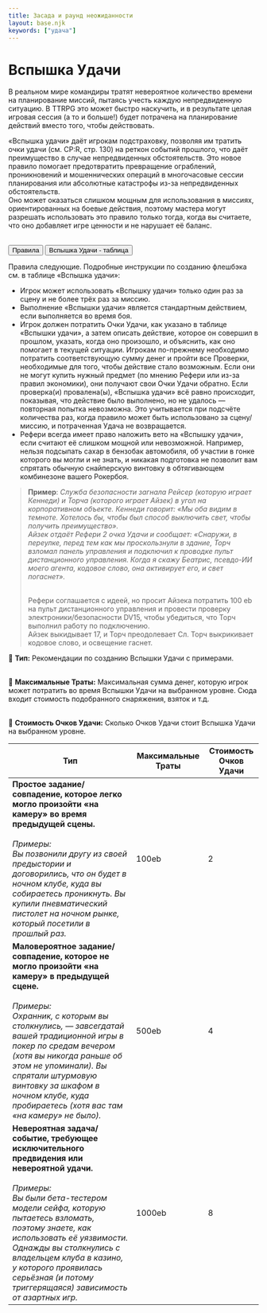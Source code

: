 ```yaml
---
title: Засада и раунд неожиданности
layout: base.njk
keywords: ["удача"]
---
```


# Вспышка Удачи

В реальном мире командиры тратят невероятное количество времени на планирование миссий, пытаясь учесть каждую непредвиденную ситуацию.
В TTRPG это может быстро наскучить, и в результате целая игровая сессия (а то и больше!) будет потрачена на планирование действий вместо того, чтобы действовать.<br>

«Вспышка удачи» даёт игрокам подстраховку, позволяя им тратить очки удачи (см. CP:R, стр. 130) на реткон событий прошлого,
что даёт преимущество в случае непредвиденных обстоятельств.
Это новое правило помогает предотвратить превращение ограблений,
проникновений и мошеннических операций в многочасовые сессии планирования или абсолютные катастрофы из-за непредвиденных обстоятельств.<br>
Оно может оказаться слишком мощным для использования в миссиях, ориентированных на боевые действия,
поэтому мастера могут разрешать использовать это правило только тогда, когда вы считаете, что оно добавляет игре ценности и не нарушает её баланс.<br><br>

<div class="tab-buttons">
  <button class="tab-button active" data-tab="rules">Правила</button>
  <button class="tab-button" data-tab="table">Вспышка Удачи - таблица</button>
</div>

<div class="tab-content active" id="rules">

Правила следующие. Подробные инструкции по созданию флешбэка см. в таблице «Вспышка удачи»:

- Игрок может использовать «Вспышку удачи» только один раз за сцену и не более трёх раз за миссию.
- Выполнение «Вспышки удачи» является стандартным действием, если выполняется во время боя.
- Игрок должен потратить Очки Удачи, как указано в таблице «Вспышки удачи», а затем описать действие, которое он совершил в прошлом, указать, когда оно произошло, и объяснить, как оно помогает в текущей ситуации. Игрокам по-прежнему необходимо потратить соответствующую сумму денег и пройти все Проверки, необходимые для того, чтобы действие стало возможным. Если они не могут купить нужный предмет (по мнению Рефери или из-за правил экономики), они получают свои Очки Удачи обратно. Если проверка(и) провалена(ы), «Вспышка удачи» всё равно происходит, показывая, что действие было выполнено, но не удалось — повторная попытка невозможна. Это учитывается при подсчёте количества раз, когда правило может быть использовано за сцену/миссию, и потраченная Удача не возвращается.
- Рефери всегда имеет право наложить вето на «Вспышку удачи», если считают её слишком мощной или невозможной. Например, нельзя подсыпать сахар в бензобак автомобиля, об участии в гонке которого вы могли и не знать, и никакая подготовка не позволит вам спрятать обычную снайперскую винтовку в обтягивающем комбинезоне вашего Рокербоя.

>**Пример**: _Служба безопасности загнала Рейсер (которую играет Кеннеди) и Торча (которого играет Айзек) в угол на корпоративном объекте.
> Кеннеди говорит: «Мы оба видим в темноте. Хотелось бы, чтобы был способ выключить свет, чтобы получить преимущество».<br>
> Айзек отдаёт Рефери 2 очка Удачи и сообщает: «Снаружи, в переулке, перед тем как мы проскользнули в здание,
> Торч взломал панель управления и подключил к проводке пульт дистанционного управления.
> Когда я скажу Беатрис, псевдо-ИИ моего агента, кодовое слово, она активирует его, и свет погаснет»._<br><br>
> 
> Рефери соглашается с идеей, но просит Айзека потратить 100 eb на пульт дистанционного управления и провести проверку электроники/безопасности DV15,
> чтобы убедиться, что Торч выполнил работу по подключению.<br>
> Айзек выкидывает 17, и Торч преодолевает Сл. Торч выкрикивает кодовое слово, и освещение гаснет.

</div>

<div class="tab-content" id="table">

🔴 **Тип:** Рекомендации по созданию Вспышки Удачи с примерами.<br><br>

🔴 **Максимальные Траты:** Максимальная сумма денег, которую игрок может потратить во время Вспышки Удачи на выбранном уровне.
Сюда входит стоимость подобранного снаряжения, взяток и т.д.<br><br>

🔴 **Стоимость Очков Удачи:** Сколько Очков Удачи стоит Вспышка Удачи на выбранном уровне.

| Тип                                                                                                                                                                                                                                                                                                                                                                                     | Максимальные Траты | Стоимость Очков Удачи |
|-----------------------------------------------------------------------------------------------------------------------------------------------------------------------------------------------------------------------------------------------------------------------------------------------------------------------------------------------------------------------------------------|--------------------|-----------------------|
| **Простое задание/совпадение, которое легко могло произойти «на камеру» во время предыдущей сцены.**<br><br>_Примеры:<br>Вы позвонили другу из своей предыстории и договорились, что он будет в ночном клубе, куда вы собираетесь проникнуть. Вы купили пневматический пистолет на ночном рынке, который посетили в прошлый раз._                                                       | 100eb              | 2                     |
| **Маловероятное задание/совпадение, которое не могло произойти «на камеру» в предыдущей сцене.**<br><br>_Примеры:<br>Охранник, с которым вы столкнулись, — завсегдатай вашей традиционной игры в покер по средам вечером (хотя вы никогда раньше об этом не упоминали). Вы спрятали штурмовую винтовку за шкафом в ночном клубе, куда пробираетесь (хотя вас там «на камеру» не было)._ | 500eb              | 4                     |
| **Невероятная задача/событие, требующее исключительного предвидения или невероятной удачи.**<br><br>_Примеры:<br>Вы были бета-тестером модели сейфа, которую пытаетесь взломать, поэтому знаете, как использовать её уязвимости. Однажды вы столкнулись с владельцем клуба в казино, у которого проявилась серьёзная (и потому триггерящаяся) зависимость от азартных игр._             | 1000eb             | 8                     |


</div>